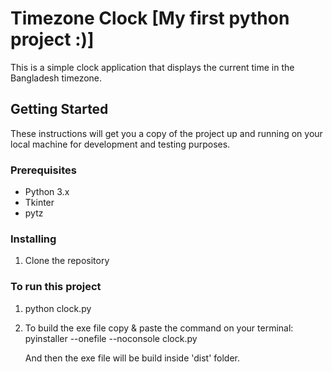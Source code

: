 # Timezone Clock   [My first python project :)]

This is a simple clock application that displays the current time in the Bangladesh timezone. 

## Getting Started

These instructions will get you a copy of the project up and running on your local machine for development and testing purposes.

### Prerequisites

- Python 3.x
- Tkinter
- pytz

### Installing

1. Clone the repository

### To run this project

1. python clock.py
2. To build the exe file copy & paste the command on your terminal:
   pyinstaller --onefile --noconsole clock.py

   And then the exe file will be build inside 'dist' folder.